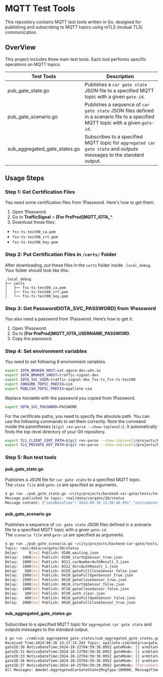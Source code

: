 # MQTT Test Tools
This repository contains MQTT test tools written in Go, designed for publishing and subscribing to MQTT topics using mTLS (mutual TLS) communication.

## OverView

This project includes three main test tools. Each tool performs specific operations on MQTT topics.

| Test Tools | Description |
| ---- | ---- |
| pub_gate_state.go | Publishes a `car gate state` JSON file to a specified MQTT topic with a given `gate-id`. |
| pub_gate_scenario.go | Publishes a sequence of `car gate state` JSON files defined in a scenario file to a specified MQTT topic with a given `gate-id`. |
| sub_aggregated_gate_states.go | Subscribes to a specified MQTT topic for `aggregated car gate state` and outputs messages to the standard output. |

## Usage Steps

### Step 1: Get Certification Files

You need some certification files from 1Password. Here's how to get them:

1. Open 1Password.
2. Go to **TrafficSignal** > **[For PreProd]MQTT_IOTA_***.
3. Download these files:
  - `fss-ts-test00_ca.pem`
  - `fss-ts-test00_crt.pem`
  - `fss-ts-test00_key.pem`

### Step 2: Put Certification Files in `/certs/` Folder

After downloading, put these files in the `certs` folder inside `.local_debug`. Your folder should look like this:

```console
.local_debug
├── certs
│   ├── fss-ts-test00_ca.pem
│   ├── fss-ts-test00_crt.pem
│   └── fss-ts-test00_key.pem
```

### Step 3: Get Password(IOTA_SVC_PASSWORD) from 1Password

You also need a password from 1Password. Here’s how to get it:

1. Open 1Password.
2. Go to **[For PreProd]MQTT_IOTA_USERNAME_PASSWORD**.
3. Copy the password.

### Step 4: Set environment variables

You need to set following 8 environment variables.

```sh
export IOTA_BROKER_HOST=iot.agora-dev.w3n.io
export IOTA_BROKER_VHOST=traffic-signal-dev
export IOTA_SVC_USER=traffic-signal-dev_fss-ts_fss-ts-test00
export CONSUME_TOPIC_PREFIX=sim
export PUBLISH_TOPIC_PREFIX=epallete-sim
```

Replace `PASSWORD` with the password you copied from 1Password.

```sh
export IOTA_SVC_PASSWORD=PASSWORD
```

For the certificate paths, you need to specify the absolute path. You can use the following commands to set them correctly. Note the command inside the parentheses (`$(git rev-parse --show-toplevel)`). It automatically finds the top-level directory of your Git repository.

```sh
export TLS_CLIENT_CERT_PATH=$(git rev-parse --show-toplevel)/projects/backend-car-gate/.local_debug/certs/fss-ts-test00_crt.pem
export TLS_PRIVATE_KEY_PATH=$(git rev-parse --show-toplevel)/projects/backend-car-gate/.local_debug/certs/fss-ts-test00_key.pem
```

### Step 5: Run test tools

#### pub_gate_state.go

Publishes a JSON file for `car gate state` to a specified MQTT topic.<br>
The `state file` and `gate-id` are specified as arguments.

```bash
$ go run ./pub_gate_state.go ~/city/projects/backend-car-gate/tests/testdata/01_single_vehicle_epalette/0100_waiting.json 20
Message published to topic: real/data/cargate/20/status
Message content: {"sendDateTime":"2024-08-30 13:50:40.991","noticeData":{"noticeDateTime":"2024-08-30 13:50:40.941","requestID":"","applyType":0,"gateID":20,"inOutType":1,"carNumberAuthResult":0,"carNumber":{"plateRegion":"","plateCode":"","plateSymbol":"","plateLicense":""},"dsrcAuthResult":0,"dsrc":"","nfcAuthResult":0,"nfc":"","authNGReason":0,"startUpSensor":false,"gateCloseSensor":false,"gateFullOpenSensor":false,"gateFullCloseSensor":true,"bikeSensor":false,"forcedGateOpen":false,"gateReleaseMode":false,"closedMode":false,"fullCountMode":false,"maintenanceMode":false,"dateTimeFrom":"","dateTimeTo":"","userType":0}}
```

#### pub_gate_scenario.go

Publishes a sequence of `car gate state` JSON files defined in a scenario file to a specified MQTT topic with a given `gate-id`.<br>
The `scenario file` and `gate-id` are specified as arguments.

```bash
$ go run ./pub_gate_scenario.go ~/city/projects/backend-car-gate/tests/testdata/01_single_vehicle_epalette/scenario.json 30
Topic: real/data/cargate/30/status
Delay:     0[ms] Publish: 0100_waiting.json
Delay:  1000[ms] Publish: 0200_startUpSensor_true.json
Delay:  1000[ms] Publish: 0311_carNumberAuthResult_3.json
Delay:  1000[ms] Publish: 0312_dsrcAuthResult_1.json
Delay:   500[ms] Publish: 0320_gateFullCloseSensor_false.json
Delay:  2000[ms] Publish: 0410_gateFullOpenSensor_true.json
Delay:  2500[ms] Publish: 0510_gateCloseSensor_true.json
Delay:  1000[ms] Publish: 0610_startUpSensor_false.json
Delay:  1000[ms] Publish: 0710_gateCloseSensor_false.json
Delay:   100[ms] Publish: 0720_auth_clear.json
Delay:   400[ms] Publish: 0810_gateFullOpenSensor_false.json
Delay:  2000[ms] Publish: 0910_gateFullCloseSensor_true.json
```

#### sub_aggregated_gate_states.go

Subscribes to a specified MQTT topic for `aggregated car gate state` and outputs messages to the standard output.

```bash
$ go run ./cmd/sub_aggregated_gate_states/sub_aggregated_gate_states.go 
Received Time:2024-08-26 14:17:14.243 Topic: epallete-sim/data/cargate/aggregated/status
gateID:30 NoticeDateTime:2024-10-21T04:59:30.095Z gateMode: [] armState:OPEN carnumber:0 dsrc:0 nfc:0
gateID:31 NoticeDateTime:2024-10-22T04:59:30.095Z gateMode: [] armState:OPEN carnumber:0 dsrc:0 nfc:0
gateID:33 NoticeDateTime:2024-10-22T04:59:30.095Z gateMode: [] armState:OPEN carnumber:0 dsrc:0 nfc:0
gateID:36 NoticeDateTime:2024-10-25T04:59:30.095Z gateMode: [] armState:OPEN carnumber:0 dsrc:0 nfc:0
gateID:37 NoticeDateTime:2024-10-25T04:59:30.095Z gateMode: [ForcedGateOpen] armState:OPEN carnumber:0 dsrc:0 nfc:0
All Messages: &model.AggregatedCarGateState{MsgType:100008, MessageTimestamp:"2024-08-26T05:17:13.826Z", Gates:[]model.Gate{model.Gate{NoticeDateTime:"2024-10-22T04:59:30.095Z", GateID:31, InOutType:1, GateMode:model.GateMode{ForcedGateOpen:false, GateReleaseMode:false, ClosedMode:false, FullCountMode:false, MaintenanceMode:false}, ArmStatus:"OPEN", CarAuthInfo:model.CarAuthInfo{RequestID:"", UserType:0, ApplyType:0, DateTimeFrom:"", DateTimeTo:"", CarNumberAuthResult:0, CarNumber:model.CarNumber{PlateRegion:"", PlateCode:"", PlateSymbol:"", PlateLicense:""}, DsrcAuthResult:0, Dsrc:"", NFCAuthResult:0, NFC:"", AuthNGReason:0}}, model.Gate{NoticeDateTime:"2024-10-25T04:59:30.095Z", GateID:36, InOutType:1, GateMode:model.GateMode{ForcedGateOpen:false, GateReleaseMode:false, ClosedMode:false, FullCountMode:false, MaintenanceMode:false}, ArmStatus:"OPEN", CarAuthInfo:model.CarAuthInfo{RequestID:"", UserType:0, ApplyType:0, DateTimeFrom:"", DateTimeTo:"", CarNumberAuthResult:0, CarNumber:model.CarNumber{PlateRegion:"", PlateCode:"", PlateSymbol:"", PlateLicense:""}, DsrcAuthResult:0, Dsrc:"", NFCAuthResult:0, NFC:"", AuthNGReason:0}}, model.Gate{NoticeDateTime:"2024-10-25T04:59:30.095Z", GateID:37, InOutType:1, GateMode:model.GateMode{ForcedGateOpen:true, GateReleaseMode:false, ClosedMode:false, FullCountMode:false, MaintenanceMode:false}, ArmStatus:"OPEN", CarAuthInfo:model.CarAuthInfo{RequestID:"", UserType:0, ApplyType:0, DateTimeFrom:"", DateTimeTo:"", CarNumberAuthResult:0, CarNumber:model.CarNumber{PlateRegion:"", PlateCode:"", PlateSymbol:"", PlateLicense:""}, DsrcAuthResult:0, Dsrc:"", NFCAuthResult:0, NFC:"", AuthNGReason:0}}, model.Gate{NoticeDateTime:"2024-10-22T04:59:30.095Z", GateID:33, InOutType:1, GateMode:model.GateMode{ForcedGateOpen:false, GateReleaseMode:false, ClosedMode:false, FullCountMode:false, MaintenanceMode:false}, ArmStatus:"OPEN", CarAuthInfo:model.CarAuthInfo{RequestID:"", UserType:0, ApplyType:0, DateTimeFrom:"", DateTimeTo:"", CarNumberAuthResult:0, CarNumber:model.CarNumber{PlateRegion:"", PlateCode:"", PlateSymbol:"", PlateLicense:""}, DsrcAuthResult:0, Dsrc:"", NFCAuthResult:0, NFC:"", AuthNGReason:0}}, model.Gate{NoticeDateTime:"2024-10-21T04:59:30.095Z", GateID:30, InOutType:1, GateMode:model.GateMode{ForcedGateOpen:false, GateReleaseMode:false, ClosedMode:false, FullCountMode:false, MaintenanceMode:false}, ArmStatus:"OPEN", CarAuthInfo:model.CarAuthInfo{RequestID:"", UserType:0, ApplyType:0, DateTimeFrom:"", DateTimeTo:"", CarNumberAuthResult:0, CarNumber:model.CarNumber{PlateRegion:"", PlateCode:"", PlateSymbol:"", PlateLicense:""}, DsrcAuthResult:0, Dsrc:"", NFCAuthResult:0, NFC:"", AuthNGReason:0}}}}
```
